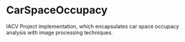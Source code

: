 # CarSpaceOccupacy
IACV Project implementation, which encapsulates car space occupacy analysis with image processing techniques.
